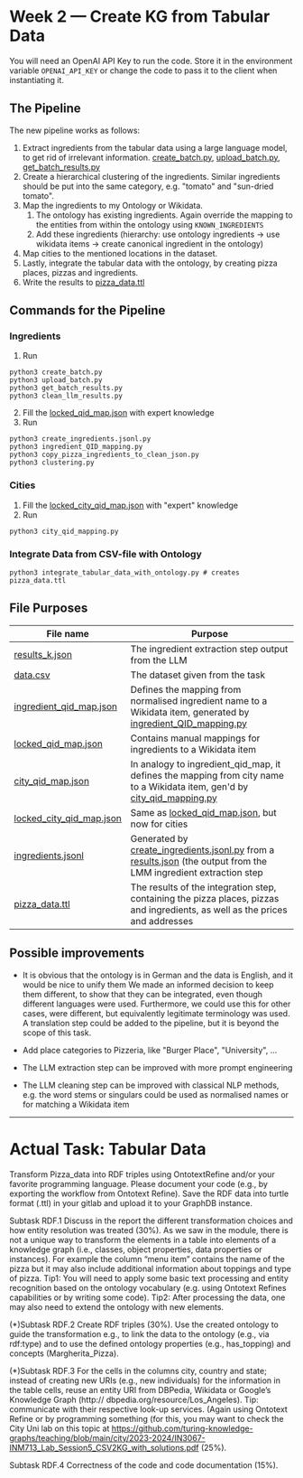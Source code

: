 # Week 2 — Create KG from Tabular Data

You will need an OpenAI API Key to run the code. Store it in the environment variable `OPENAI_API_KEY` or change the
code to pass it to the client when instantiating it.

## The Pipeline

The new pipeline works as follows:
1. Extract ingredients from the tabular data using a large language model, to get rid of irrelevant information. [create_batch.py](create_batch.py), [upload_batch.py](upload_batch.py), [get_batch_results.py](get_batch_results.py)
2. Create a hierarchical clustering of the ingredients. Similar ingredients should be put into the same category, e.g. "tomato" and "sun-dried tomato".
3. Map the ingredients to my Ontology or Wikidata.
   1. The ontology has existing ingredients. Again override the mapping to the entities from within the ontology
          using `KNOWN_INGREDIENTS`
   2. Add these ingredients (hierarchy: use ontology ingredients → use wikidata items → create canonical ingredient
      in the ontology)
4. Map cities to the mentioned locations in the dataset.
5. Lastly, integrate the tabular data with the ontology, by creating pizza places, pizzas and ingredients.
6. Write the results to [pizza_data.ttl](pizza_data.ttl)

## Commands for the Pipeline
### Ingredients

1. Run

```shell
python3 create_batch.py
python3 upload_batch.py
python3 get_batch_results.py
python3 clean_llm_results.py
```  

2. Fill the [locked_qid_map.json](locked_qid_map.json) with expert knowledge
3. Run

```shell
python3 create_ingredients.jsonl.py 
python3 ingredient_QID_mapping.py
python3 copy_pizza_ingredients_to_clean_json.py
python3 clustering.py
```


### Cities

1. Fill the [locked_city_qid_map.json](locked_city_qid_map.json) with "expert" knowledge
2. Run

```shell
python3 city_qid_mapping.py
```

### Integrate Data from CSV-file with Ontology

```shell
python3 integrate_tabular_data_with_ontology.py # creates pizza_data.ttl
```

## File Purposes

| File name                                            | Purpose                                                                                                                                                         |
|------------------------------------------------------|-----------------------------------------------------------------------------------------------------------------------------------------------------------------|
| [results_k.json](results_k.json)                     | The ingredient extraction step output from the LLM                                                                                                              |
| [data.csv](data.csv)                                 | The dataset given from the task                                                                                                                                 |
| [ingredient_qid_map.json](ingredient_qid_map.json)   | Defines the mapping from normalised ingredient name to a Wikidata item, generated by [ingredient_QID_mapping.py](ingredient_QID_mapping.py)                     |
| [locked_qid_map.json](locked_qid_map.json)           | Contains manual mappings for ingredients to a Wikidata item                                                                                                     |
| [city_qid_map.json](city_qid_map.json)               | In analogy to ingredient_qid_map, it defines the mapping from city name to a Wikidata item, gen'd by [city_qid_mapping.py](city_qid_mapping.py)                 |
| [locked_city_qid_map.json](locked_city_qid_map.json) | Same as [locked_qid_map.json](locked_qid_map.json), but now for cities                                                                                          |
| [ingredients.jsonl](ingredients.jsonl)               | Generated by [create_ingredients.jsonl.py](create_ingredients.jsonl.py) from a [results.json](results.json) (the output from the LMM ingredient extraction step |
| [pizza_data.ttl](pizza_data.ttl)                     | The results of the integration step, containing the pizza places, pizzas and ingredients, as well as the prices and addresses                                   |

## Possible improvements

+ It is obvious that the ontology is in German and the data is English, and it would be nice to unify them
  We made an informed decision to keep them different, to show that they can be integrated, even though different
  languages were used. Furthermore, we could use this for other cases, were different, but equivalently legitimate
  terminology was used. A translation step could be added to the pipeline, but it is beyond the scope of this task.

+ Add place categories to Pizzeria, like "Burger Place", "University", ...
+ The LLM extraction step can be improved with more prompt engineering
+ The LLM cleaning step can be improved with classical NLP methods, e.g. the word
  stems or singulars could be used as normalised names or for matching a Wikidata item

--- 

# Actual Task: Tabular Data

Transform Pizza_data into RDF triples using OntotextRefine and/or your favorite programming language. Please document your code (e.g., by exporting the workflow from Ontotext Refine). Save the RDF data into turtle format (.ttl) in your gitlab and upload it to your GraphDB instance.

Subtask RDF.1 Discuss in the report the different transformation choices and how entity resolution was treated (30%). As we saw in the module, there is not a unique way to transform the elements in a table into elements of a knowledge graph (i.e., classes, object properties, data properties or instances). For example the column “menu item” contains the name of the pizza but it may also include additional information about toppings and type of pizza. Tip1: You will need to apply some basic text processing and entity recognition based on the ontology vocabulary (e.g. using Ontotext Refines capabilities or by writing some code). Tip2: After processing the data, one may also need to extend the ontology with new elements.

(*)Subtask RDF.2 Create RDF triples (30%). Use the created ontology to guide the transformation e.g., to link the data to the ontology (e.g., via rdf:type) and to use the defined ontology properties (e.g., has_topping) and concepts (Margherita_Pizza).

(*)Subtask RDF.3 For the cells in the columns city, country and state; instead of creating new URIs (e.g., new individuals) for the information in the table cells, reuse an entity URI from DBPedia, Wikidata or Google’s Knowledge Graph (http:// dbpedia.org/resource/Los_Angeles). Tip: communicate with their respective look-up services. (Again using Ontotext Refine or by programming something (for this, you may want to check the City Uni lab on this topic at https://github.com/turing-knowledge-graphs/teaching/blob/main/city/2023-2024/IN3067-INM713_Lab_Session5_CSV2KG_with_solutions.pdf (25%).

Subtask RDF.4 Correctness of the code and code documentation (15%).